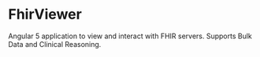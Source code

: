 # FhirViewer
Angular 5 application to view and interact with FHIR servers. Supports Bulk Data and Clinical Reasoning.
